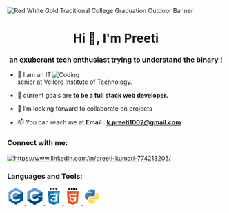 ![Red White Gold Traditional College Graduation Outdoor Banner](https://user-images.githubusercontent.com/84238610/118382061-033c9a00-b60f-11eb-9ca4-3318f90411e0.jpg)
<h1 align="center">Hi 👋, I'm Preeti</h1>
<h3 align="center">an exuberant tech enthusiast trying to understand the binary !</h3>

<img align="right" alt="Coding" width="400" src="https://cdn.dribbble.com/users/2646423/screenshots/5507196/computer.gif">

-  👀 I am an IT senior at Vellore Institute of Technology.

- 🌱 current goals are **to be a full stack web developer.**

- 💞️ I’m looking forward to collaborate on projects

- 📫 You can reach me at **Email : k.preeti1002@gmail.com**

<h3 align="left">Connect with me:</h3>
<p align="left">
<a href="https://linkedin.com/in/https://www.linkedin.com/in/preeti-kumari-774213205/" target="blank"><img align="center" src="https://img.shields.io/badge/LinkedIn-0077B5?style=for-the-badge&logo=linkedin&logoColor=white" alt="https://www.linkedin.com/in/preeti-kumari-774213205/" height="30" width="120" /></a>
</p>

<h3 align="left">Languages and Tools:</h3>
<p align="left"> <a href="https://www.cprogramming.com/" target="_blank"> <img src="https://raw.githubusercontent.com/devicons/devicon/master/icons/c/c-original.svg" alt="c" width="40" height="40"/> </a> <a href="https://www.w3schools.com/cpp/" target="_blank"> <img src="https://raw.githubusercontent.com/devicons/devicon/master/icons/cplusplus/cplusplus-original.svg" alt="cplusplus" width="40" height="40"/> </a> <a href="https://www.w3schools.com/css/" target="_blank"> <img src="https://raw.githubusercontent.com/devicons/devicon/master/icons/css3/css3-original-wordmark.svg" alt="css3" width="40" height="40"/> </a> <a href="https://www.w3.org/html/" target="_blank"> <img src="https://raw.githubusercontent.com/devicons/devicon/master/icons/html5/html5-original-wordmark.svg" alt="html5" width="40" height="40"/> </a> <a href="https://www.python.org" target="_blank"> <img src="https://raw.githubusercontent.com/devicons/devicon/master/icons/python/python-original.svg" alt="python" width="40" height="40"/> </a> </p>



